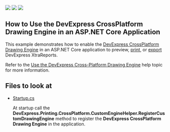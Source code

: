 <!-- default badges list -->
![](https://img.shields.io/endpoint?url=https://codecentral.devexpress.com/api/v1/VersionRange/259715972/2021.2)
[![](https://img.shields.io/badge/Open_in_DevExpress_Support_Center-FF7200?style=flat-square&logo=DevExpress&logoColor=white)](https://supportcenter.devexpress.com/ticket/details/T884870)
[![](https://img.shields.io/badge/📖_How_to_use_DevExpress_Examples-e9f6fc?style=flat-square)](https://docs.devexpress.com/GeneralInformation/403183)
<!-- default badges end -->
## How to Use the DevExpress CrossPlatform Drawing Engine in an ASP.NET Core Application

This example demonstrates how to enable the [DevExpress CrossPlatform Drawing Engine](https://www.nuget.org/packages/DevExpress.CrossPlatform.Printing.DrawingEngine) in an ASP.NET Core application to preview, [print](http://docs.devexpress.com/XtraReports/15797), or [export](http://docs.devexpress.com/XtraReports/2618) DevExpress XtraReports.

Refer to the [Use the DevExpress Cross-Platform Drawing Engine](http://docs.devexpress.com/XtraReports/401730) help topic for more information.

## Files to look at

- [Startup.cs](ReportingWebApp/Startup.cs)

    At startup call the **DevExpress.Printing.CrossPlatform.CustomEngineHelper.RegisterCustomDrawingEngine** method to register the **DevExpress CrossPlatform Drawing Engine** in the application.
